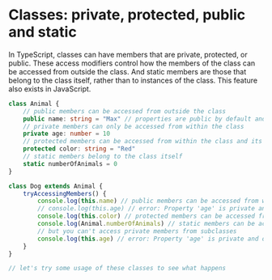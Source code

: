 # Classes: private, protected, public and static

In TypeScript, classes can have members that are private, protected, or public. These access modifiers control how the members of the class can be accessed from outside the class.
And static members are those that belong to the class itself, rather than to instances of the class.
This feature also exists in JavaScript.

```ts {monaco-run}
class Animal {
    // public members can be accessed from outside the class
    public name: string = "Max" // properties are public by default and the public keyword is optional
    // private members can only be accessed from within the class
    private age: number = 10
    // protected members can be accessed from within the class and its subclasses
    protected color: string = "Red"
    // static members belong to the class itself
    static numberOfAnimals = 0
}

class Dog extends Animal {
    tryAccessingMembers() {
        console.log(this.name) // public members can be accessed from within the class and anywhere else
        // console.log(this.age) // error: Property 'age' is private and only accessible within class 'Animal'
        console.log(this.color) // protected members can be accessed from within the class and its subclasses
        console.log(Animal.numberOfAnimals) // static members can be accessed from within the class and anywhere else
        // but you can't access private members from subclasses
        console.log(this.age) // error: Property 'age' is private and only accessible within class 'Animal'
    }
}

// let's try some usage of these classes to see what happens
```